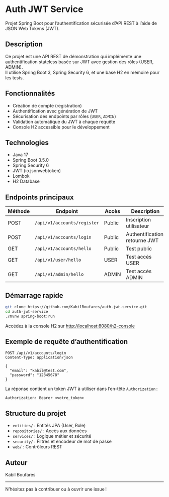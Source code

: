 # Auth JWT Service

Projet Spring Boot pour l’authentification sécurisée d’API REST à l’aide de JSON Web Tokens (JWT).

## Description

Ce projet est une API REST de démonstration qui implémente une authentification stateless basée sur JWT avec gestion des rôles (USER, ADMIN).  
Il utilise Spring Boot 3, Spring Security 6, et une base H2 en mémoire pour les tests.

## Fonctionnalités

- Création de compte (registration)
- Authentification avec génération de JWT
- Sécurisation des endpoints par rôles (`USER`, `ADMIN`)
- Validation automatique du JWT à chaque requête
- Console H2 accessible pour le développement

## Technologies

- Java 17
- Spring Boot 3.5.0
- Spring Security 6
- JWT (io.jsonwebtoken)
- Lombok
- H2 Database

## Endpoints principaux

| Méthode | Endpoint                      | Accès         | Description                    |
|---------|-------------------------------|---------------|--------------------------------|
| POST    | `/api/v1/accounts/register`   | Public        | Inscription utilisateur        |
| POST    | `/api/v1/accounts/login`      | Public        | Authentification, retourne JWT |
| GET     | `/api/v1/accounts/hello`      | Public        | Test public                    |
| GET     | `/api/v1/user/hello`          | USER          | Test accès USER                |
| GET     | `/api/v1/admin/hello`         | ADMIN         | Test accès ADMIN               |

## Démarrage rapide

```sh
git clone https://github.com/KabilBoufares/auth-jwt-service.git
cd auth-jwt-service
./mvnw spring-boot:run
```

Accédez à la console H2 sur [http://localhost:8080/h2-console](http://localhost:8080/h2-console)

## Exemple de requête d’authentification

```http
POST /api/v1/accounts/login
Content-Type: application/json

{
  "email": "kabil@test.com",
  "password": "12345678"
}
```

La réponse contient un token JWT à utiliser dans l’en-tête `Authorization` :

```
Authorization: Bearer <votre_token>
```

## Structure du projet

- `entities/` : Entités JPA (User, Role)
- `repositories/` : Accès aux données
- `services/` : Logique métier et sécurité
- `security/` : Filtres et encodeur de mot de passe
- `web/` : Contrôleurs REST

## Auteur

Kabil Boufares

---

N’hésitez pas à contribuer ou à ouvrir une issue !
